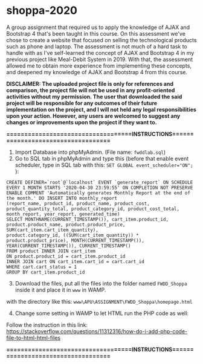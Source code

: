 # shoppa-2020
 A group assignment that required us to apply the knowledge of AJAX and Bootstrap 4 that's been taught in this course. On this assessment we've chose to create a website that focused on selling the technological products such as phone and laptop. The assessment is not much of a hard task to handle with as I've self-learned the concept of AJAX and Bootstrap 4 in my previous project like Meal-Debit System in 2019. With that, the assessment allowed me to obtain more experience from implementing these concepts, and deepened my knowledge of AJAX and Bootstrap 4 from this course.

**DISCLAIMER: The uploaded project file is only for references and comparison, the project file will not be used in any profit-oriented activities without my permission. The user that downloaded the said project will be responsible for any outcomes of their future implementation on the project, and I will not held any legal responsibilities upon your action. However, any users are welcomed to suggest any changes or improvements upon the project if they want to.**

**===================================INSTRUCTIONS===================================**
1. Import Database into phpMyAdmin. (File name: ```fwddlab.sql```)
2. Go to SQL tab in phpMyAdmin and type this (before that enable event scheduler, type in SQL tab with this: ```SET GLOBAL event_scheduler="ON"; ```):

```
CREATE DEFINER=`root`@`localhost` EVENT `generate_report` ON SCHEDULE EVERY 1 MONTH STARTS '2020-04-30 23:59:55' ON COMPLETION NOT PRESERVE ENABLE COMMENT 'Automatically generates Monthly Report at the end of the month.' DO INSERT INTO monthly_report
(report_name, product_id, product_name, product_cost, product_quantity_total, product_category_id, product_cost_total, month_report, year_report, generated_time)
SELECT MONTHNAME(CURRENT_TIMESTAMP()), cart_item.product_id, product.product_name, product.product_price, SUM(cart_item.cart_item_quantity),
product.category_id, ((SUM(cart_item_quantity)) * product.product_price), MONTH(CURRENT_TIMESTAMP()), YEAR(CURRENT_TIMESTAMP()), CURRENT_TIMESTAMP()
FROM product INNER JOIN cart_item
ON product.product_id = cart_item.product_id
INNER JOIN cart ON cart_item.cart_id = cart.cart_id
WHERE cart.cart_status = 1
GROUP BY cart_item.product_id
```

3. Download the files, put all the files into the folder named ```FWDD_Shoppa``` inside it and place it in ```www``` in WAMP.

with the directory like this: ```www\APU\ASSIGNMENT\FWDD_Shoppa\homepage.html```

4. Change some setting in WAMP to let HTML run the PHP code as well: 

Follow the instruction in this link:
https://stackoverflow.com/questions/11312316/how-do-i-add-php-code-file-to-html-html-files

**===================================INSTRUCTIONS===================================**

